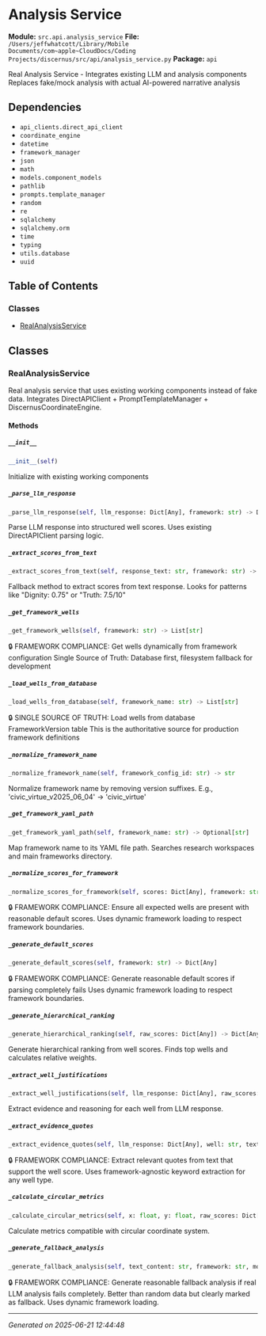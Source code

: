 # Analysis Service

**Module:** `src.api.analysis_service`
**File:** `/Users/jeffwhatcott/Library/Mobile Documents/com~apple~CloudDocs/Coding Projects/discernus/src/api/analysis_service.py`
**Package:** `api`

Real Analysis Service - Integrates existing LLM and analysis components
Replaces fake/mock analysis with actual AI-powered narrative analysis

## Dependencies

- `api_clients.direct_api_client`
- `coordinate_engine`
- `datetime`
- `framework_manager`
- `json`
- `math`
- `models.component_models`
- `pathlib`
- `prompts.template_manager`
- `random`
- `re`
- `sqlalchemy`
- `sqlalchemy.orm`
- `time`
- `typing`
- `utils.database`
- `uuid`

## Table of Contents

### Classes
- [RealAnalysisService](#realanalysisservice)

## Classes

### RealAnalysisService

Real analysis service that uses existing working components instead of fake data.
Integrates DirectAPIClient + PromptTemplateManager + DiscernusCoordinateEngine.

#### Methods

##### `__init__`
```python
__init__(self)
```

Initialize with existing working components

##### `_parse_llm_response`
```python
_parse_llm_response(self, llm_response: Dict[Any], framework: str) -> Dict[Any]
```

Parse LLM response into structured well scores.
Uses existing DirectAPIClient parsing logic.

##### `_extract_scores_from_text`
```python
_extract_scores_from_text(self, response_text: str, framework: str) -> Dict[Any]
```

Fallback method to extract scores from text response.
Looks for patterns like "Dignity: 0.75" or "Truth: 7.5/10"

##### `_get_framework_wells`
```python
_get_framework_wells(self, framework: str) -> List[str]
```

🔒 FRAMEWORK COMPLIANCE: Get wells dynamically from framework configuration
Single Source of Truth: Database first, filesystem fallback for development

##### `_load_wells_from_database`
```python
_load_wells_from_database(self, framework_name: str) -> List[str]
```

🔒 SINGLE SOURCE OF TRUTH: Load wells from database FrameworkVersion table
This is the authoritative source for production framework definitions

##### `_normalize_framework_name`
```python
_normalize_framework_name(self, framework_config_id: str) -> str
```

Normalize framework name by removing version suffixes.
E.g., 'civic_virtue_v2025_06_04' -> 'civic_virtue'

##### `_get_framework_yaml_path`
```python
_get_framework_yaml_path(self, framework_name: str) -> Optional[str]
```

Map framework name to its YAML file path.
Searches research workspaces and main frameworks directory.

##### `_normalize_scores_for_framework`
```python
_normalize_scores_for_framework(self, scores: Dict[Any], framework: str) -> Dict[Any]
```

🔒 FRAMEWORK COMPLIANCE: Ensure all expected wells are present with reasonable default scores.
Uses dynamic framework loading to respect framework boundaries.

##### `_generate_default_scores`
```python
_generate_default_scores(self, framework: str) -> Dict[Any]
```

🔒 FRAMEWORK COMPLIANCE: Generate reasonable default scores if parsing completely fails
Uses dynamic framework loading to respect framework boundaries.

##### `_generate_hierarchical_ranking`
```python
_generate_hierarchical_ranking(self, raw_scores: Dict[Any]) -> Dict[Any]
```

Generate hierarchical ranking from well scores.
Finds top wells and calculates relative weights.

##### `_extract_well_justifications`
```python
_extract_well_justifications(self, llm_response: Dict[Any], raw_scores: Dict[Any], text_content: str) -> Dict[Any]
```

Extract evidence and reasoning for each well from LLM response.

##### `_extract_evidence_quotes`
```python
_extract_evidence_quotes(self, llm_response: Dict[Any], well: str, text_content: str) -> List[str]
```

🔒 FRAMEWORK COMPLIANCE: Extract relevant quotes from text that support the well score.
Uses framework-agnostic keyword extraction for any well type.

##### `_calculate_circular_metrics`
```python
_calculate_circular_metrics(self, x: float, y: float, raw_scores: Dict[Any]) -> Dict[Any]
```

Calculate metrics compatible with circular coordinate system.

##### `_generate_fallback_analysis`
```python
_generate_fallback_analysis(self, text_content: str, framework: str, model: str, analysis_id: str, start_time: float) -> Dict[Any]
```

🔒 FRAMEWORK COMPLIANCE: Generate reasonable fallback analysis if real LLM analysis fails completely.
Better than random data but clearly marked as fallback. Uses dynamic framework loading.

---

*Generated on 2025-06-21 12:44:48*
